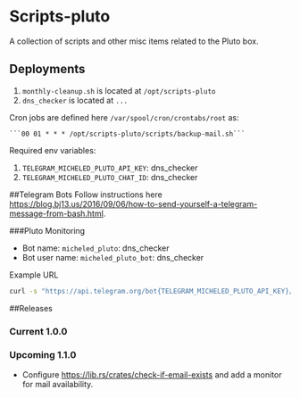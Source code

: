 # Scripts-pluto
A collection of scripts and other misc items related to the Pluto box. 

## Deployments
1. `monthly-cleanup.sh` is located at `/opt/scripts-pluto`
2. `dns_checker` is located at `...`

Cron jobs are defined here `/var/spool/cron/crontabs/root` as:

    ```00 01 * * * /opt/scripts-pluto/scripts/backup-mail.sh```

Required env variables:
1. `TELEGRAM_MICHELED_PLUTO_API_KEY`: dns_checker
1. `TELEGRAM_MICHELED_PLUTO_CHAT_ID`: dns_checker

##Telegram Bots
Follow instructions here https://blog.bj13.us/2016/09/06/how-to-send-yourself-a-telegram-message-from-bash.html.

###Pluto Monitoring
- Bot name: `micheled_pluto`: dns_checker
- Bot user name: `micheled_pluto_bot`: dns_checker

Example URL
```bash
curl -s "https://api.telegram.org/bot{TELEGRAM_MICHELED_PLUTO_API_KEY}/sendMessage?chat_id={TELEGRAM_MICHELED_PLUTO_CHAT_ID}&text=pingping"
```

##Releases

### Current 1.0.0

### Upcoming 1.1.0
- Configure https://lib.rs/crates/check-if-email-exists and add a monitor for mail availability.

